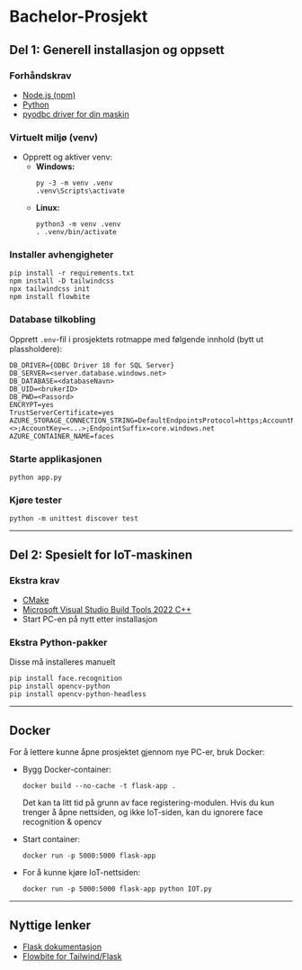 # Bachelor-Prosjekt

## Del 1: Generell installasjon og oppsett

### Forhåndskrav

- [Node.js (npm)](https://nodejs.org/en)
- [Python](https://www.python.org/downloads/)
- [pyodbc driver for din maskin](https://learn.microsoft.com/en-us/sql/connect/python/pyodbc/step-1-configure-development-environment-for-pyodbc-python-development?view=sql-server-ver16&tabs=windows)

### Virtuelt miljø (venv)

- Opprett og aktiver venv:
  - **Windows:**  
    ```
    py -3 -m venv .venv
    .venv\Scripts\activate
    ```
  - **Linux:**  
    ```
    python3 -m venv .venv
    . .venv/bin/activate
    ```

### Installer avhengigheter

```
pip install -r requirements.txt
npm install -D tailwindcss
npx tailwindcss init
npm install flowbite
```

### Database tilkobling

Opprett `.env`-fil i prosjektets rotmappe med følgende innhold (bytt ut plassholdere):

```
DB_DRIVER={ODBC Driver 18 for SQL Server}
DB_SERVER=<server.database.windows.net>
DB_DATABASE=<databaseNavn>
DB_UID=<brukerID>
DB_PWD=<Passord>
ENCRYPT=yes
TrustServerCertificate=yes
AZURE_STORAGE_CONNECTION_STRING=DefaultEndpointsProtocol=https;AccountName=<>;AccountKey=<...>;EndpointSuffix=core.windows.net
AZURE_CONTAINER_NAME=faces
```

### Starte applikasjonen

```
python app.py
```

### Kjøre tester

```
python -m unittest discover test
```

---

## Del 2: Spesielt for IoT-maskinen

### Ekstra krav

- [CMake](https://cmake.org/)
- [Microsoft Visual Studio Build Tools 2022 C++](https://visualstudio.microsoft.com/downloads/?q=build+tools)
- Start PC-en på nytt etter installasjon

### Ekstra Python-pakker

Disse må installeres manuelt

```
pip install face.recognition
pip install opencv-python
pip install opencv-python-headless
```

---

## Docker

For å lettere kunne åpne prosjektet gjennom nye PC-er, bruk Docker:

- Bygg Docker-container:
  ```
  docker build --no-cache -t flask-app .
  ```
  Det kan ta litt tid på grunn av face registering-modulen. Hvis du kun trenger å åpne nettsiden, og ikke IoT-siden, kan du ignorere face recognition & opencv

- Start container:
  ```
  docker run -p 5000:5000 flask-app
  ```

- For å kunne kjøre IoT-nettsiden:
  ```
  docker run -p 5000:5000 flask-app python IOT.py
  ```

---

## Nyttige lenker

- [Flask dokumentasjon](https://flask.palletsprojects.com/en/stable/installation/)
- [Flowbite for Tailwind/Flask](https://flowbite.com/docs/getting-started/flask/)